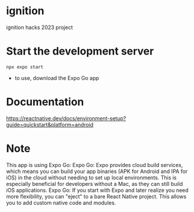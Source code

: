 # ignition

ignition hacks 2023 project

# Start the development server

`npx expo start`

- to use, download the Expo Go app

# Documentation

https://reactnative.dev/docs/environment-setup?guide=quickstart&platform=android

# Note

This app is using Expo Go:
Expo Go: Expo provides cloud build services, which means you can build your app binaries (APK for Android and IPA for iOS) in the cloud without needing to set up local environments. This is especially beneficial for developers without a Mac, as they can still build iOS applications.
Expo Go: If you start with Expo and later realize you need more flexibility, you can "eject" to a bare React Native project. This allows you to add custom native code and modules.
